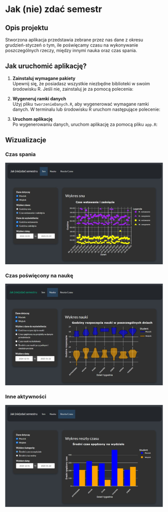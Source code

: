 # Jak (nie) zdać semestr

## Opis projektu

Stworzona aplikacja przedstawia zebrane przez nas dane z okresu grudzień-styczeń o tym, ile poświęcamy czasu na wykonywanie poszczególnych rzeczy, między innymi nauka oraz czas spania.

## Jak uruchomić aplikację?

1. **Zainstaluj wymagane pakiety**  
   Upewnij się, że posiadasz wszystkie niezbędne biblioteki w swoim środowisku R. Jeśli nie, zainstaluj je za pomocą polecenia:


2. **Wygeneruj ramki danych**  
   Użyj pliku `tworzenieDanych.R`, aby wygenerować wymagane ramki danych. W terminalu lub środowisku R uruchom następujące polecenie:


3. **Uruchom aplikację**  
   Po wygenerowaniu danych, uruchom aplikację za pomocą pliku `app.R`:


## Wizualizacje

### Czas spania

![Czas spania](kody\MDzdjecia\sen.jpg)

### Czas poświęcony na naukę

![Nauka](kody\MDzdjecia\nauka.jpg)

### Inne aktywności

![Inne](kody\MDzdjecia\inne.jpg)
